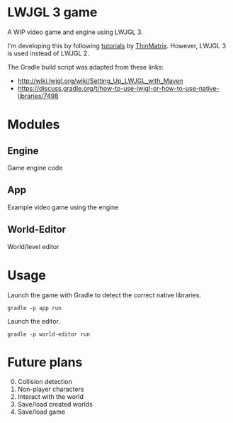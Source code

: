 # LWJGL 3 game

A WIP video game and engine using LWJGL 3.

I'm developing this by following [tutorials](https://www.youtube.com/watch?v=VS8wlS9hF8E&list=PLRIWtICgwaX0u7Rf9zkZhLoLuZVfUksDP) by [ThinMatrix](https://www.youtube.com/user/ThinMatrix). However, LWJGL 3 is used instead of LWJGL 2.

The Gradle build script was adapted from these links:

- http://wiki.lwjgl.org/wiki/Setting_Up_LWJGL_with_Maven
- https://discuss.gradle.org/t/how-to-use-lwjgl-or-how-to-use-native-libraries/7498

# Modules

## Engine

Game engine code

## App

Example video game using the engine

## World-Editor

World/level editor

# Usage

Launch the game with Gradle to detect the correct native libraries.

    gradle -p app run

Launch the editor.

    gradle -p world-editor run

# Future plans

0. Collision detection
0. Non-player characters
0. Interact with the world
0. Save/load created worlds
0. Save/load game

